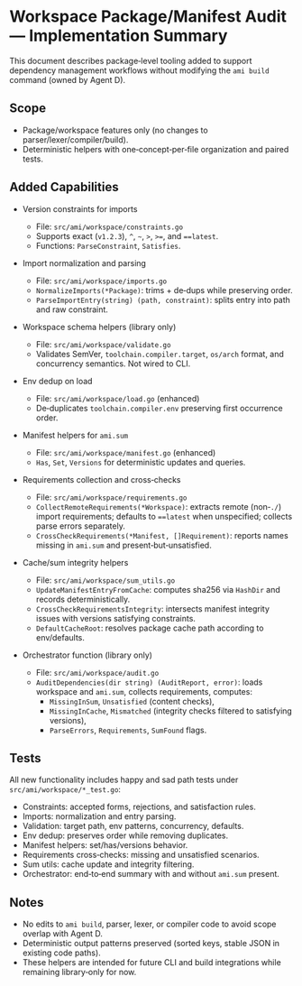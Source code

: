 # Workspace Package/Manifest Audit — Implementation Summary

This document describes package‑level tooling added to support dependency management workflows without modifying the `ami build` command (owned by Agent D).

## Scope
- Package/workspace features only (no changes to parser/lexer/compiler/build).
- Deterministic helpers with one‑concept‑per‑file organization and paired tests.

## Added Capabilities
- Version constraints for imports
  - File: `src/ami/workspace/constraints.go`
  - Supports exact (`v1.2.3`), `^`, `~`, `>`, `>=`, and `==latest`.
  - Functions: `ParseConstraint`, `Satisfies`.

- Import normalization and parsing
  - File: `src/ami/workspace/imports.go`
  - `NormalizeImports(*Package)`: trims + de‑dups while preserving order.
  - `ParseImportEntry(string) (path, constraint)`: splits entry into path and raw constraint.

- Workspace schema helpers (library only)
  - File: `src/ami/workspace/validate.go`
  - Validates SemVer, `toolchain.compiler.target`, `os/arch` format, and concurrency semantics. Not wired to CLI.

- Env dedup on load
  - File: `src/ami/workspace/load.go` (enhanced)
  - De‑duplicates `toolchain.compiler.env` preserving first occurrence order.

- Manifest helpers for `ami.sum`
  - File: `src/ami/workspace/manifest.go` (enhanced)
  - `Has`, `Set`, `Versions` for deterministic updates and queries.

- Requirements collection and cross‑checks
  - File: `src/ami/workspace/requirements.go`
  - `CollectRemoteRequirements(*Workspace)`: extracts remote (non‑`./`) import requirements; defaults to `==latest` when unspecified; collects parse errors separately.
  - `CrossCheckRequirements(*Manifest, []Requirement)`: reports names missing in `ami.sum` and present‑but‑unsatisfied.

- Cache/sum integrity helpers
  - File: `src/ami/workspace/sum_utils.go`
  - `UpdateManifestEntryFromCache`: computes sha256 via `HashDir` and records deterministically.
  - `CrossCheckRequirementsIntegrity`: intersects manifest integrity issues with versions satisfying constraints.
  - `DefaultCacheRoot`: resolves package cache path according to env/defaults.

- Orchestrator function (library only)
  - File: `src/ami/workspace/audit.go`
  - `AuditDependencies(dir string) (AuditReport, error)`: loads workspace and `ami.sum`, collects requirements, computes:
    - `MissingInSum`, `Unsatisfied` (content checks),
    - `MissingInCache`, `Mismatched` (integrity checks filtered to satisfying versions),
    - `ParseErrors`, `Requirements`, `SumFound` flags.

## Tests
All new functionality includes happy and sad path tests under `src/ami/workspace/*_test.go`:
- Constraints: accepted forms, rejections, and satisfaction rules.
- Imports: normalization and entry parsing.
- Validation: target path, env patterns, concurrency, defaults.
- Env dedup: preserves order while removing duplicates.
- Manifest helpers: set/has/versions behavior.
- Requirements cross‑checks: missing and unsatisfied scenarios.
- Sum utils: cache update and integrity filtering.
- Orchestrator: end‑to‑end summary with and without `ami.sum` present.

## Notes
- No edits to `ami build`, parser, lexer, or compiler code to avoid scope overlap with Agent D.
- Deterministic output patterns preserved (sorted keys, stable JSON in existing code paths).
- These helpers are intended for future CLI and build integrations while remaining library‑only for now.

